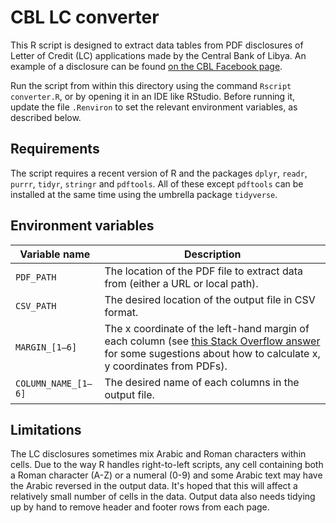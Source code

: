 # CBL LC converter

This R script is designed to extract data tables from PDF disclosures of Letter of Credit (LC) applications made by the Central Bank of Libya. An example of a disclosure can be found [on the CBL Facebook page](https://www.facebook.com/CentralBankofLibya/posts/5059776977426419).

Run the script from within this directory using the command `Rscript converter.R`, or by opening it in an IDE like RStudio. Before running it, update the file `.Renviron` to set the relevant environment variables, as described below.

## Requirements

The script requires a recent version of R and the packages `dplyr`, `readr`, `purrr`, `tidyr`, `stringr` and `pdftools`. All of these except `pdftools` can be installed at the same time using the umbrella package `tidyverse`.

## Environment variables

| Variable name | Description |
| ------------- | ----------- |
| `PDF_PATH` | The location of the PDF file to extract data from (either a URL or local path). |
| `CSV_PATH` | The desired location of the output file in CSV format. |
| `MARGIN_[1–6]` | The x coordinate of the left-hand margin of each column (see [this Stack Overflow answer](https://stackoverflow.com/a/2592991) for some sugestions about how to calculate x, y coordinates from PDFs). |
| `COLUMN_NAME_[1–6]` | The desired name of each columns in the output file. |

## Limitations

The LC disclosures sometimes mix Arabic and Roman characters within cells. Due to the way R handles right-to-left scripts, any cell containing both a Roman character (A-Z) or a numeral (0-9) and some Arabic text may have the Arabic reversed in the output data. It's hoped that this will affect a relatively small number of cells in the data. Output data also needs tidying up by hand to remove header and footer rows from each page.
